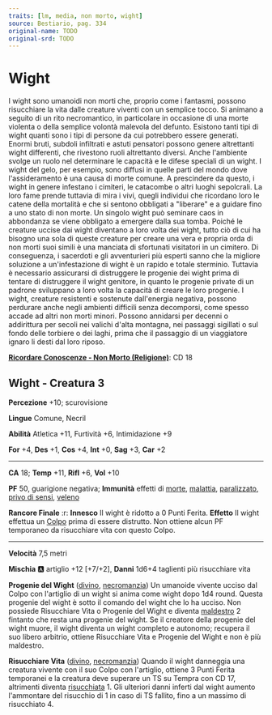 ```yaml
---
traits: [lm, media, non morto, wight]
source: Bestiario, pag. 334
original-name: TODO
original-srd: TODO
---
```


# Wight

I wight sono umanoidi non morti che, proprio come i fantasmi, possono risucchiare la vita dalle creature viventi con un semplice tocco. Si animano a seguito di un rito necromantico, in particolare in occasione di una morte violenta o della semplice volontà malevola del defunto. Esistono tanti tipi di wight quanti sono i tipi di persone da cui potrebbero essere generati. Enormi bruti, subdoli infiltrati e astuti pensatori possono genere altrettanti wight differenti, che rivestono ruoli altrettanto diversi. Anche l'ambiente svolge un ruolo nel determinare le capacità e le difese speciali di un wight. I wight del gelo, per esempio, sono diffusi in quelle parti del mondo dove l'assideramento è una causa di morte comune. A prescindere da questo, i wight in genere infestano i cimiteri, le catacombe o altri luoghi sepolcrali. La loro fame prende tuttavia di mira i vivi, quegli individui che ricordano loro le catene della mortalità e che si sentono obbligati a "liberare" e a guidare fino a uno stato di non morte. Un singolo wight può seminare caos in abbondanza se viene obbligato a emergere dalla sua tomba. Poiché le creature uccise dai wight diventano a loro volta dei wight, tutto ciò di cui ha bisogno una sola di queste creature per creare una vera e propria orda di non morti suoi simili è una manciata di sfortunati visitatori in un cimitero. Di conseguenza, i sacerdoti e gli avventurieri più esperti sanno che la migliore soluzione a un'infestazione di wight è un rapido e totale sterminio. Tuttavia è necessario assicurarsi di distruggere le progenie dei wight prima di tentare di distruggere il wight genitore, in quanto le progenie private di un padrone sviluppano a loro volta la capacità di creare le loro progenie. I wight, creature resistenti e sostenute dall'energia negativa, possono perdurare anche negli ambienti difficili senza decomporsi, come spesso accade ad altri non morti minori. Possono annidarsi per decenni o addirittura per secoli nei valichi d'alta montagna, nei passaggi sigillati o sul fondo delle torbiere o dei laghi, prima che il passaggio di un viaggiatore ignaro li desti dal loro riposo.

**[Ricordare Conoscenze - Non Morto (Religione)](/azioni/ricordare-conoscenze)**: CD 18

## Wight - Creatura 3

**Percezione** +10; scurovisione

**Lingue** Comune, Necril

**Abilità** Atletica +11, Furtività +6, Intimidazione +9

**For** +4, **Des** +1, **Cos** +4, **Int** +0, **Sag** +3, **Car** +2

***

**CA** 18; **Temp** +11, **Rifl** +6, **Vol** +10

**PF** 50, guarigione negativa; **Immunità** effetti di [morte](/tratti/morte), [malattia](/tratti/malattia), [paralizzato](/condizioni/paralizzato), [privo di sensi](/condizioni/privo-di-sensi), [veleno](/tratti/veleno)

**Rancore Finale** :r: **Innesco** Il wight è ridotto a 0 Punti Ferita. **Effetto** Il wight effettua un [Colpo](/azioni/colpire) prima di essere distrutto. Non ottiene alcun PF temporaneo da risucchiare vita con questo Colpo.

***

**Velocità** 7,5 metri

**Mischia** :a: artiglio +12 \[+7/+2], **Danni** 1d6+4 taglienti più risucchiare vita

**Progenie del Wight** ([divino](/tratti/divino), [necromanzia](/tratti/necromanzia)) Un umanoide vivente ucciso dal Colpo con l'artiglio di un wight si anima come wight dopo 1d4 round. Questa progenie del wight è sotto il comando del wight che lo ha ucciso. Non possiede Risucchiare Vita o Progenie del Wight e diventa [maldestro](/condizioni/maldestro) 2 fintanto che resta una progenie del wight. Se il creatore della progenie del wight muore, il wight diventa un wight completo e autonomo; recupera il suo libero arbitrio, ottiene Risucchiare Vita e Progenie del Wight e non è più maldestro.

**Risucchiare Vita** ([divino](/tratti/divino), [necromanzia](/tratti/necromanzia)) Quando il wight danneggia una creatura vivente con il suo Colpo con l'artiglio, ottiene 3 Punti Ferita temporanei e la creatura deve superare un TS su Tempra con CD 17, altrimenti diventa [risucchiata](/condizioni/risucchiato) 1. Gli ulteriori danni inferti dal wight aumento l'ammontare del risucchio di 1 in caso di TS fallito, fino a un massimo di risucchiato 4.
